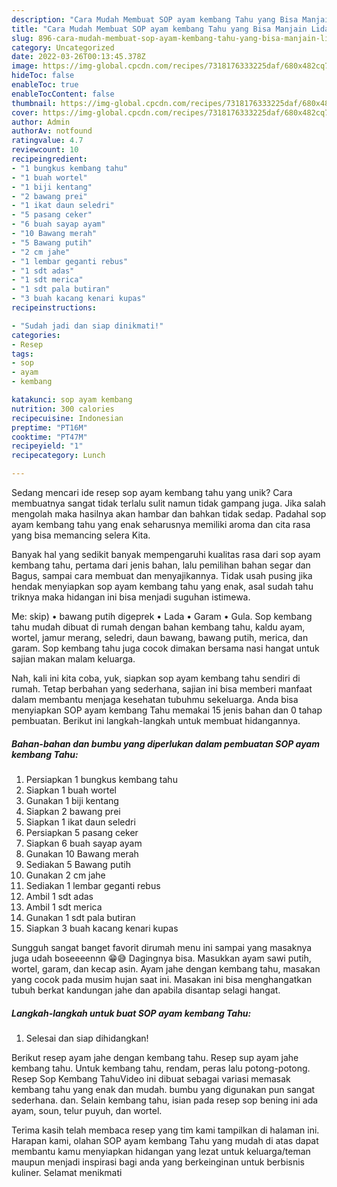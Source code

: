 ```yaml
---
description: "Cara Mudah Membuat SOP ayam kembang Tahu yang Bisa Manjain Lidah"
title: "Cara Mudah Membuat SOP ayam kembang Tahu yang Bisa Manjain Lidah"
slug: 896-cara-mudah-membuat-sop-ayam-kembang-tahu-yang-bisa-manjain-lidah
category: Uncategorized
date: 2022-03-26T00:13:45.378Z
image: https://img-global.cpcdn.com/recipes/7318176333225daf/680x482cq70/sop-ayam-kembang-tahu-foto-resep-utama.jpg
hideToc: false
enableToc: true
enableTocContent: false
thumbnail: https://img-global.cpcdn.com/recipes/7318176333225daf/680x482cq70/sop-ayam-kembang-tahu-foto-resep-utama.jpg
cover: https://img-global.cpcdn.com/recipes/7318176333225daf/680x482cq70/sop-ayam-kembang-tahu-foto-resep-utama.jpg
author: Admin
authorAv: notfound
ratingvalue: 4.7
reviewcount: 10
recipeingredient:
- "1 bungkus kembang tahu"
- "1 buah wortel"
- "1 biji kentang"
- "2 bawang prei"
- "1 ikat daun seledri"
- "5 pasang ceker"
- "6 buah sayap ayam"
- "10 Bawang merah"
- "5 Bawang putih"
- "2 cm jahe"
- "1 lembar geganti rebus"
- "1 sdt adas"
- "1 sdt merica"
- "1 sdt pala butiran"
- "3 buah kacang kenari kupas"
recipeinstructions:

- "Sudah jadi dan siap dinikmati!"
categories:
- Resep
tags:
- sop
- ayam
- kembang

katakunci: sop ayam kembang 
nutrition: 300 calories
recipecuisine: Indonesian
preptime: "PT16M"
cooktime: "PT47M"
recipeyield: "1"
recipecategory: Lunch

---
```





Sedang mencari ide resep sop ayam kembang tahu yang unik? Cara membuatnya sangat tidak terlalu sulit namun tidak gampang juga. Jika salah mengolah maka hasilnya akan hambar dan bahkan tidak sedap. Padahal sop ayam kembang tahu yang enak seharusnya memiliki aroma dan cita rasa yang bisa memancing selera Kita.





Banyak hal yang sedikit banyak mempengaruhi kualitas rasa dari sop ayam kembang tahu, pertama dari jenis bahan, lalu pemilihan bahan segar dan Bagus, sampai cara membuat dan menyajikannya. Tidak usah pusing jika hendak menyiapkan sop ayam kembang tahu yang enak,      asal sudah tahu triknya maka hidangan ini bisa menjadi suguhan istimewa.














Me: skip) • bawang putih digeprek • Lada • Garam • Gula. Sop kembang tahu mudah dibuat di rumah dengan bahan kembang tahu, kaldu ayam, wortel, jamur merang, seledri, daun bawang, bawang putih, merica, dan garam. Sop kembang tahu juga cocok dimakan bersama nasi hangat untuk sajian makan malam keluarga.






Nah, kali ini kita coba, yuk, siapkan sop ayam kembang tahu sendiri di rumah. Tetap berbahan yang sederhana, sajian ini bisa memberi manfaat dalam membantu menjaga kesehatan tubuhmu sekeluarga. Anda bisa menyiapkan SOP ayam kembang Tahu memakai 15 jenis bahan dan 0 tahap pembuatan. Berikut ini langkah-langkah untuk membuat hidangannya.

<!--inarticleads1-->

##### Bahan-bahan dan bumbu yang diperlukan dalam pembuatan SOP ayam kembang Tahu:

1. Persiapkan 1 bungkus kembang tahu
1. Siapkan 1 buah wortel
1. Gunakan 1 biji kentang
1. Siapkan 2 bawang prei
1. Siapkan 1 ikat daun seledri
1. Persiapkan 5 pasang ceker
1. Siapkan 6 buah sayap ayam
1. Gunakan 10 Bawang merah
1. Sediakan 5 Bawang putih
1. Gunakan 2 cm jahe
1. Sediakan 1 lembar geganti rebus
1. Ambil 1 sdt adas
1. Ambil 1 sdt merica
1. Gunakan 1 sdt pala butiran
1. Siapkan 3 buah kacang kenari kupas


Sungguh sangat banget favorit dirumah menu ini sampai yang masaknya juga udah boseeeennn 😁😅 Dagingnya bisa. Masukkan ayam sawi putih, wortel, garam, dan kecap asin. Ayam jahe dengan kembang tahu, masakan yang cocok pada musim hujan saat ini. Masakan ini bisa menghangatkan tubuh berkat kandungan jahe dan apabila disantap selagi hangat. 

<!--inarticleads2-->

##### Langkah-langkah untuk buat SOP ayam kembang Tahu:


1. Selesai dan siap dihidangkan!

Berikut resep ayam jahe dengan kembang tahu. Resep sup ayam jahe kembang tahu. Untuk kembang tahu, rendam, peras lalu potong-potong. Resep Sop Kembang TahuVideo ini dibuat sebagai variasi memasak kembang tahu yang enak dan mudah. bumbu yang digunakan pun sangat sederhana. dan. Selain kembang tahu, isian pada resep sop bening ini ada ayam, soun, telur puyuh, dan wortel. 

Terima kasih telah membaca resep yang tim kami tampilkan di halaman ini. Harapan kami, olahan SOP ayam kembang Tahu yang mudah di atas dapat membantu kamu menyiapkan hidangan yang lezat untuk keluarga/teman maupun menjadi inspirasi bagi anda yang berkeinginan untuk berbisnis kuliner. Selamat menikmati

